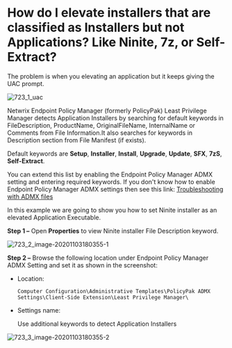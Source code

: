 # How do I elevate installers that are classified as Installers but not Applications? Like Ninite, 7z, or Self-Extract?

The problem is when you elevating an application but it keeps giving the UAC prompt.

![723_1_uac](/img/product_docs/endpointpolicymanager/endpointpolicymanager/leastprivilege/elevate/723_1_uac.webp)

Netwrix Endpoint Policy Manager (formerly PolicyPak) Least Privilege Manager detects Application
Installers by searching for default keywords in FileDescription, ProductName, OriginalFileName,
InternalName or Comments from File Information.It also searches for keywords in Description section
from File Manifest (if exists).

Default keywords are **Setup**, **Installer**, **Install**, **Upgrade**, **Update**, **SFX**,
**7zS**, **Self-Extract**.

You can extend this list by enabling the Endpoint Policy Manager ADMX setting and entering required
keywords. If you don't know how to enable Endpoint Policy Manager ADMX settings then see this link:
[Troubleshooting with ADMX files](/docs/endpointpolicymanager/endpointpolicymanager/video/troubleshooting/admxfiles.md)

In this example we are going to show you how to set Ninite installer as an elevated Application
Executable.

**Step 1 –** Open **Properties** to view Ninite installer File Description keyword.

![723_2_image-20201103180355-1](/img/product_docs/endpointpolicymanager/endpointpolicymanager/leastprivilege/elevate/723_2_image-20201103180355-1.webp)

**Step 2 –** Browse the following location under Endpoint Policy Manager ADMX Setting and set it as
shown in the screenshot:

- Location:

  `Computer Configuration\Administrative Templates\PolicyPak ADMX Settings\Client-Side Extension\Least Privilege Manager\`

- Settings name:

  Use additional keywords to detect Application Installers

![723_3_image-20201103180355-2](/img/product_docs/endpointpolicymanager/endpointpolicymanager/leastprivilege/elevate/723_3_image-20201103180355-2.webp)

